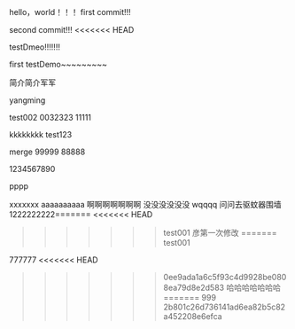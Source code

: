 ﻿hello，world！！！
first commit!!!

second commit!!!
<<<<<<< HEAD


testDmeo!!!!!!!

first testDemo~~~~~~~~~

简介简介军军

yangming

test002
0032323
11111

kkkkkkkk     test123

merge
99999
88888

1234567890

pppp

xxxxxxx
aaaaaaaaaa
啊啊啊啊啊啊啊
没没没没没没
wqqqq
问问去驱蚊器围墙
1222222222=======
<<<<<<< HEAD
>>>>>>> test001 
彦第一次修改
=======
>>>>>>> test001

777777
<<<<<<< HEAD
>>>>>>> 0ee9ada1a6c5f93c4d9928be0808ea79d8e2d583
哈哈哈哈哈哈哈
=======
999
>>>>>>> 2b801c26d736141ad6ea82b5c82a452208e6efca
